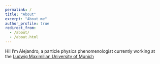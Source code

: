 ```yaml
---
permalink: /
title: "About"
excerpt: "About me"
author_profile: true
redirect_from: 
  - /about/
  - /about.html
---
```

Hi! I’m Alejandro, a particle physics phenomenologist currently working at the [Ludwig Maximilian University of Munich](http://www.theorie.physik.uni-muenchen.de/lsdvali/startseite_baukasten/index.html)


